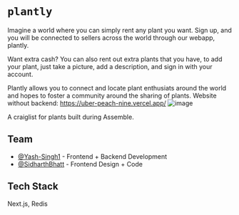 # `plantly`
Imagine a world where you can simply rent any plant you want. Sign up, and you will be connected to sellers across the world through our webapp, plantly.

Want extra cash? You can also rent out extra plants that you have, to add your plant, just take a picture, add a description, and sign in with your account.

Plantly allows you to connect and locate plant enthusiats around the world and hopes to foster a community around the sharing of plants.
Website without backend: https://uber-peach-nine.vercel.app/
![image](https://user-images.githubusercontent.com/81537231/188762186-276f57f3-245b-4555-93e4-f31f2ef32f58.png)

A craiglist for plants built during Assemble.
## Team

- [@Yash-Singh1](http://github.com/Yash-Singh1) - Frontend + Backend Development
- [@SidharthBhatt](https://github.com/SidharthBhatt) - Frontend Design + Code

## Tech Stack

Next.js, Redis

